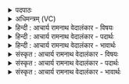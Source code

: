 <details><summary>पदपाठः</summary>

इ꣣माः꣢। उ꣣। त्वा। पुरूवसो। पुरु। वसो। गि꣡रः꣢꣯। व꣣र्धन्तु। याः꣢। म꣡म꣢꣯। पा꣣वक꣡व꣢र्णाः। पा꣣व꣢क। व꣣र्णाः। शु꣡च꣢꣯यः। वि꣣पश्चि꣡तः꣢। वि꣣पः। चि꣡तः꣢꣯। अ꣣भि꣢। स्तो꣡मैः꣢꣯। अ꣣नूषत। १६०७।
</details>

<details><summary>अधिमन्त्रम् (VC)</summary>

- इन्द्रः
- मेध्यातिथिः काण्वः
- बार्हतः प्रगाथः (विषमा बृहती, समा सतोबृहती)
- मध्यमः
</details>

<details><summary>हिन्दी : आचार्य रामनाथ वेदालंकार - विषयः</summary>

प्रथम ऋचा पूर्वार्चिक में २५० क्रमाङ्क पर परमात्मा को सम्बोधित की गयी थी। यहाँ एक साथ परमात्मा और आचार्य दोनों को कहते हैं।
</details>

<details><summary>हिन्दी : आचार्य रामनाथ वेदालंकार - पदार्थः</summary>

पदार्थान्वयभाषाः -  हे (पुरूवसो) बहुत ऐश्वर्य से युक्त परमात्मन् वा बहुत विद्याधन से सम्पन्न आचार्य ! (इमाः उ) ये (याः मम गिरः) जो मेरी वाणियाँ हैं, वे (त्वा) आपको (वर्धन्तु) बढ़ायें अर्थात् आपकी महिमा को प्रकाशित करें। (पावकवर्णाः) अग्नि के समान उज्ज्वल वर्णवाले, तेजस्वी, (शुचयः) पवित्र (विपश्चितः) विद्वान् लोग (स्तोमैः) स्तोत्रों से, आपकी (अभ्यनूषत) स्तुति कर रहे हैं ॥१॥ यहाँ ‘पावकवर्णाः’ में वाचकलुप्तोपमालङ्कार है ॥१॥
</details>

<details><summary>हिन्दी : आचार्य रामनाथ वेदालंकार - भावार्थः</summary>

भावार्थभाषाः -  जैसे जगदीश्वर वेदज्ञान के प्रदान द्वारा वैसे ही आचार्य वेदादि शास्त्रों के शिक्षण द्वारा सबका उपकार करता है ॥१॥
</details>

<details><summary>संस्कृत : आचार्य रामनाथ वेदालंकार - विषयः</summary>

तत्र प्रथमा ऋक् पूर्वार्चिके २५० क्रमाङ्के परमात्मानं सम्बोधिता। अत्र युगपत् परमात्मानमाचार्यं चाह।
</details>

<details><summary>संस्कृत : आचार्य रामनाथ वेदालंकार - पदार्थः</summary>

पदार्थान्वयभाषाः -  हे (पुरूवसो) बह्वैश्वर्य परमात्मन्, बहुविद्याधनसम्पन्न आचार्य वा ! (इमाः उ) एताः खलु (याः मम गिरः) या मदीया वाचः सन्ति ताः (त्वा) त्वाम् (वर्धन्तु) वर्धयन्तु, तव महिमानं प्रकाशयन्तामित्यर्थः। (पावकवर्णाः) अग्निवर्णाः, अग्निवत् तेजस्विनः, (शुचयः) पवित्राः (विपश्चितः) विद्वांसः (स्तोमैः) स्तोत्रैः त्वाम् परमात्मानम् आचार्यं वा (अभ्यनूषत) अभिस्तुवन्ति ॥१॥२ पावकवर्णाः इत्यत्र वाचकलुप्तोपमालङ्कारः ॥१॥
</details>

<details><summary>संस्कृत : आचार्य रामनाथ वेदालंकार - भावार्थः</summary>

भावार्थभाषाः -  यथा जगदीश्वरो वेदज्ञानप्रदानेन तथाचार्यो वेदादिशास्त्राणां शिक्षणेन सर्वानुपकरोति ॥१॥
</details>